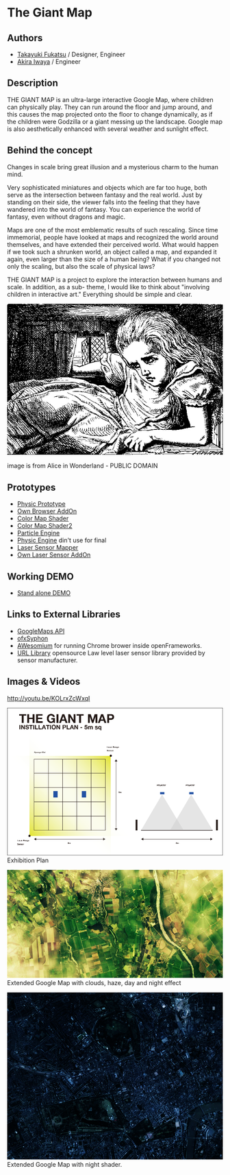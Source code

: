 # The Giant Map


## Authors
- [Takayuki Fukatsu](https://github.com/fladdict) / Designer, Engineer 
- [Akira Iwaya](https://github.com/akira108) / Engineer 

## Description
THE GIANT MAP is an ultra-large interactive Google Map, where children can physically play.
They can run around the floor and jump around, and this causes the map projected onto the floor to change dynamically, as if the children were Godzilla or a giant messing up the landscape. Google map is also aesthetically enhanced with several weather and sunlight effect.



## Behind the concept



Changes in scale bring great illusion and a mysterious charm to the human mind.

Very sophisticated miniatures and objects which are far too huge, both serve as the intersection between fantasy and the real world.
Just by standing on their side, the viewer falls into the feeling that they have wandered into the world of fantasy. You can experience the world of fantasy, even without dragons and magic.

Maps are one of the most emblematic results of such rescaling.
Since time immemorial, people have looked at maps and recognized the world around themselves, and have extended their perceived world.
What would happen if we took such a shrunken world, an object called a map, and expanded it again, even larger than the size of a human being?
What if you changed not only the scaling, but also the scale of physical laws?


THE GIANT MAP is a project to explore the interaction between humans and scale.
In addition, as a sub- theme, I would like to think about "involving children in interactive art." Everything should be simple and clear. 

![Alice in Wonderland](project_images/public_commons/alice_in_wonder_land.jpeg?raw=true "Alice in Wonderland")

image is from Alice in Wonderland - PUBLIC DOMAIN


## Prototypes
- [Physic Prototype](http://labs.theguild.jp/thegiantmap/sketches/sketch01/)
- [Own Browser AddOn](https://github.com/fladdict/devart-template/tree/master/project_code/openframeworks/prototypes/AwesomiumStudy)
- [Color Map Shader](https://github.com/fladdict/devart-template/tree/master/project_code/openframeworks/prototypes/ColorMapShader)
- [Color Map Shader2](https://github.com/fladdict/devart-template/tree/master/project_code/openframeworks/prototypes/ShaderStudy2)
- [Particle Engine](https://github.com/fladdict/devart-template/tree/master/project_code/openframeworks/prototypes/ofxGLDParticle)
- [Physic Engine](https://github.com/fladdict/devart-template/tree/master/project_code/openframeworks/prototypes/ofxGLDSpring) din't use for final
- [Laser Sensor Mapper](https://github.com/fladdict/devart-template/tree/master/project_code/openframeworks/prototypes/ofxRangeSensor)
- [Own Laser Sensor AddOn](https://github.com/fladdict/devart-template/tree/master/project_code/openframeworks/prototypes/URGTest)


## Working DEMO
- [Stand alone DEMO](https://dl.dropboxusercontent.com/u/262233/the_giant_map_executable_desktop_standalone.zip)


## Links to External Libraries
- [GoogleMaps API](https://developers.google.com/maps/documentation/javascript/ "Google Maps API")
- [ofxSyphon](https://github.com/astellato/ofxSyphon)
- [AWesomium](http://www.awesomium.com/) for running Chrome brower inside openFrameworks.
- [URL Library](http://urgnetwork.sourceforge.net/html_ja/index.html) opensource Law level laser sensor library provided by sensor manufacturer.


## Images & Videos

http://youtu.be/KOLrxZcWxqI

![Exhibition Sketch](project_images/sketches/sketch_035.png?raw=true "Example Image")
Exhibition Plan

![Exhibition Sketch](project_images/sketches/sketch_046.jpg?raw=true "Example Image")
Extended Google Map with clouds, haze, day and night effect


![Shader Sketch](project_images/sketches/sketch_024_nightshader.jpg?raw=true "Example Image")
Extended Google Map with night shader.


